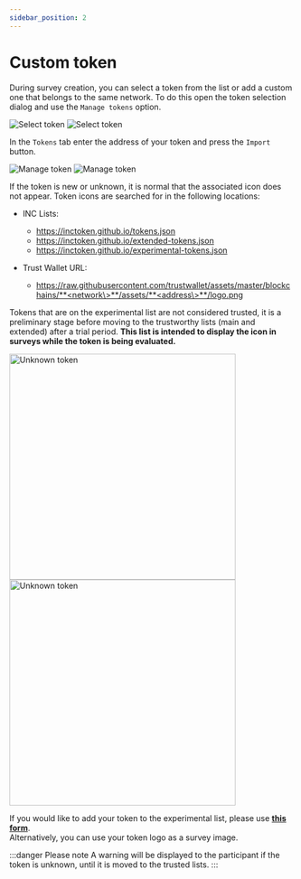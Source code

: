 ```yaml
---
sidebar_position: 2
---
```


# Custom token

During survey creation, you can select a token from the list or add a custom one that belongs to the same network. To do this open the token selection dialog and use the `Manage tokens` option.

![Select token](/img/tutorial/select_token_light.png#gh-light-mode-only)
![Select token](/img/tutorial/select_token_dark.png#gh-dark-mode-only)

In the `Tokens` tab enter the address of your token and press the `Import` button.

![Manage token](/img/tutorial/manage_token_light.png#gh-light-mode-only)
![Manage token](/img/tutorial/manage_token_dark.png#gh-dark-mode-only)

If the token is new or unknown, it is normal that the associated icon does not appear. Token icons are searched for in the following locations:

- INC Lists: 
    * https://inctoken.github.io/tokens.json
    * https://inctoken.github.io/extended-tokens.json
    * https://inctoken.github.io/experimental-tokens.json

- Trust Wallet URL: 
    * https://raw.githubusercontent.com/trustwallet/assets/master/blockchains/**<network\>**/assets/**<address\>**/logo.png

Tokens that are on the experimental list are not considered trusted, it is a preliminary stage before moving to the trustworthy lists (main and extended) after a trial period. **This list is intended to display the icon in surveys while the token is being evaluated.**

<img src="/img/tutorial/survey_card_unk_token_light.png#gh-light-mode-only" alt="Unknown token" width="400"/>
<img src="/img/tutorial/survey_card_unk_token_dark.png#gh-dark-mode-only" alt="Unknown token" width="400"/>

If you would like to add your token to the experimental list, please use [**this form**](https://github.com/inctoken/inctoken.github.io/issues/new?assignees=&labels=add-token-request&template=add-token-request.md&title=Request%3A+add+%7BToken+name%7D).  
Alternatively, you can use your token logo as a survey image.

:::danger Please note
A warning will be displayed to the participant if the token is unknown, until it is moved to the trusted lists.
:::
